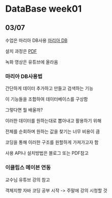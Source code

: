 # DataBase week01

## 03/07  

수업은 마리아 DB사용 [마리아 DB](https://mariadb.org/)

설치 과정은 [PDF](./2.%20Introduction%20and%20Preparation.pdf)

녹화 영상은 유튜브에 올라옴

### 마리아 DB사용법

간단하게 데이터 추가하고 만들고 검색하는 기능

이 기능들을 조합하여 데이터베이스를 구상함

그렇다면 뭘 배울까?  

이러한 데이터를 원하는대로 뽑아내고 활용하기 위해  

전체를 순회하며 원하는 값을 찾기는 너무 비용이 큼

코딩을 통해 이러한 구조를 원할하게 가져가고자 함  

사용 API나 설치방법은 블로그 또는 PDF참고  

### 이클립스 메이븐 연동

교수님 유튜브 강의 참고

객체지향 자바 코딩 공부 시작 -> 주말에 강의 시청할 것